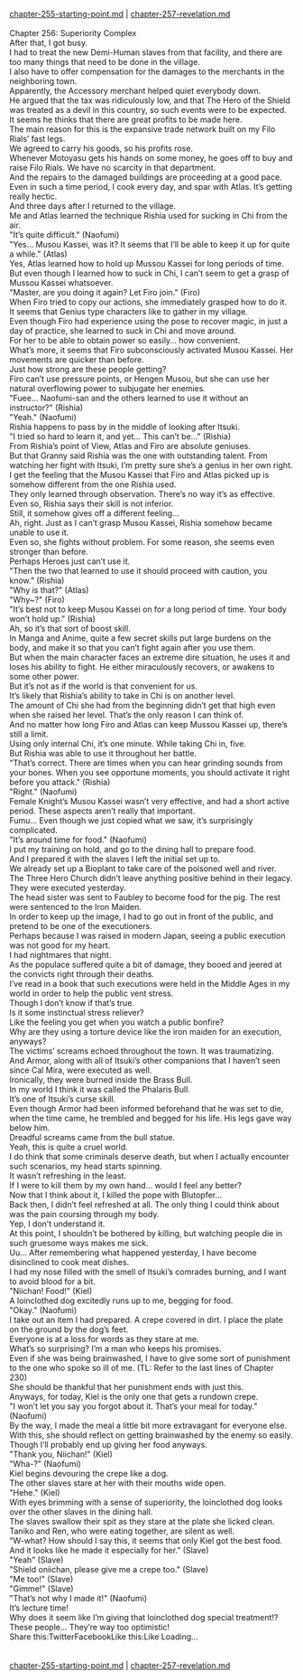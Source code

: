 [chapter-255-starting-point.md](./chapter-255-starting-point.md) | [chapter-257-revelation.md](./chapter-257-revelation.md) <br/>
<br/>
Chapter 256: Superiority Complex<br/>
After that, I got busy.<br/>
I had to treat the new Demi-Human slaves from that facility, and there are too many things that need to be done in the village.<br/>
I also have to offer compensation for the damages to the merchants in the neighboring town.<br/>
Apparently, the Accessory merchant helped quiet everybody down.<br/>
He argued that the tax was ridiculously low, and that The Hero of the Shield was treated as a devil in this country, so such events were to be expected.<br/>
It seems he thinks that there are great profits to be made here.<br/>
The main reason for this is the expansive trade network built on my Filo Rials’ fast legs.<br/>
We agreed to carry his goods, so his profits rose.<br/>
Whenever Motoyasu gets his hands on some money, he goes off to buy and raise Filo Rials. We have no scarcity in that department.<br/>
And the repairs to the damaged buildings are proceeding at a good pace.<br/>
Even in such a time period, I cook every day, and spar with Atlas. It’s getting really hectic.<br/>
And three days after I returned to the village.<br/>
Me and Atlas learned the technique Rishia used for sucking in Chi from the air.<br/>
"It’s quite difficult." (Naofumi)<br/>
"Yes… Musou Kassei, was it? It seems that I’ll be able to keep it up for quite a while." (Atlas)<br/>
Yes, Atlas learned how to hold up Mussou Kassei for long periods of time.<br/>
But even though I learned how to suck in Chi, I can’t seem to get a grasp of Mussou Kassei whatsoever.<br/>
"Master, are you doing it again? Let Firo join." (Firo)<br/>
When Firo tried to copy our actions, she immediately grasped how to do it.<br/>
It seems that Genius type characters like to gather in my village.<br/>
Even though Firo had experience using the pose to recover magic, in just a day of practice, she learned to suck in Chi and move around.<br/>
For her to be able to obtain power so easily… how convenient.<br/>
What’s more, it seems that Firo subconsciously activated Musou Kassei. Her movements are quicker than before.<br/>
Just how strong are these people getting?<br/>
Firo can’t use pressure points, or Hengen Musou, but she can use her natural overflowing power to subjugate her enemies.<br/>
"Fuee… Naofumi-san and the others learned to use it without an instructor?" (Rishia)<br/>
"Yeah." (Naofumi)<br/>
Rishia happens to pass by in the middle of looking after Itsuki.<br/>
"I tried so hard to learn it, and yet… This can’t be…" (Rishia)<br/>
From Rishia’s point of View, Atlas and Firo are absolute geniuses.<br/>
But that Granny said Rishia was the one with outstanding talent. From watching her fight with Itsuki, I’m pretty sure she’s a genius in her own right.<br/>
I get the feeling that the Musou Kassei that Firo and Atlas picked up is somehow different from the one Rishia used.<br/>
They only learned through observation. There’s no way it’s as effective.<br/>
Even so, Rishia says their skill is not inferior.<br/>
Still, it somehow gives off a different feeling…<br/>
Ah, right. Just as I can’t grasp Musou Kassei, Rishia somehow became unable to use it.<br/>
Even so, she fights without problem. For some reason, she seems even stronger than before.<br/>
Perhaps Heroes just can’t use it.<br/>
"Then the two that learned to use it should proceed with caution, you know." (Rishia)<br/>
"Why is that?" (Atlas)<br/>
"Why~?" (Firo)<br/>
"It’s best not to keep Musou Kassei on for a long period of time. Your body won’t hold up." (Rishia)<br/>
Ah, so it’s that sort of boost skill.<br/>
In Manga and Anime, quite a few secret skills put large burdens on the body, and make it so that you can’t fight again after you use them.<br/>
But when the main character faces an extreme dire situation, he uses it and loses his ability to fight. He either miraculously recovers, or awakens to some other power.<br/>
But it’s not as if the world is that convenient for us.<br/>
It’s likely that Rishia’s ability to take in Chi is on another level.<br/>
The amount of Chi she had from the beginning didn’t get that high even when she raised her level. That’s the only reason I can think of.<br/>
And no matter how long Firo and Atlas can keep Mussou Kassei up, there’s still a limit.<br/>
Using only internal Chi, it’s one minute. While taking Chi in, five.<br/>
But Rishia was able to use it throughout her battle.<br/>
"That’s correct. There are times when you can hear grinding sounds from your bones. When you see opportune moments, you should activate it right before you attack." (Rishia)<br/>
"Right." (Naofumi)<br/>
Female Knight’s Musou Kassei wasn’t very effective, and had a short active period. These aspects aren’t really that important.<br/>
Fumu… Even though we just copied what we saw, it’s surprisingly complicated.<br/>
"It’s around time for food." (Naofumi)<br/>
I put my training on hold, and go to the dining hall to prepare food.<br/>
And I prepared it with the slaves I left the initial set up to.<br/>
We already set up a Bioplant to take care of the poisoned well and river.<br/>
The Three Hero Church didn’t leave anything positive behind in their legacy.<br/>
They were executed yesterday.<br/>
The head sister was sent to Faubley to become food for the pig. The rest were sentenced to the Iron Maiden.<br/>
In order to keep up the image, I had to go out in front of the public, and pretend to be one of the executioners.<br/>
Perhaps because I was raised in modern Japan, seeing a public execution was not good for my heart.<br/>
I had nightmares that night.<br/>
As the populace suffered quite a bit of damage, they booed and jeered at the convicts right through their deaths.<br/>
I’ve read in a book that such executions were held in the Middle Ages in my world in order to help the public vent stress.<br/>
Though I don’t know if that’s true.<br/>
Is it some instinctual stress reliever?<br/>
Like the feeling you get when you watch a public bonfire?<br/>
Why are they using a torture device like the iron maiden for an execution, anyways?<br/>
The victims’ screams echoed throughout the town. It was traumatizing.<br/>
And Armor, along with all of Itsuki’s other companions that I haven’t seen since Cal Mira, were executed as well.<br/>
Ironically, they were burned inside the Brass Bull.<br/>
In my world I think it was called the Phalaris Bull.<br/>
It’s one of Itsuki’s curse skill.<br/>
Even though Armor had been informed beforehand that he was set to die, when the time came, he trembled and begged for his life. His legs gave way below him.<br/>
Dreadful screams came from the bull statue.<br/>
Yeah, this is quite a cruel world.<br/>
I do think that some criminals deserve death, but when I actually encounter such scenarios, my head starts spinning.<br/>
It wasn’t refreshing in the least.<br/>
If I were to kill them by my own hand… would I feel any better?<br/>
Now that I think about it, I killed the pope with Blutopfer…<br/>
Back then, I didn’t feel refreshed at all. The only thing I could think about was the pain coursing through my body.<br/>
Yep, I don’t understand it.<br/>
At this point, I shouldn’t be bothered by killing, but watching people die in such gruesome ways makes me sick.<br/>
Uu… After remembering what happened yesterday, I have become disinclined to cook meat dishes.<br/>
I had my nose filled with the smell of Itsuki’s comrades burning, and I want to avoid blood for a bit.<br/>
"Niichan! Food!" (Kiel)<br/>
A loinclothed dog excitedly runs up to me, begging for food.<br/>
"Okay." (Naofumi)<br/>
I take out an item I had prepared. A crepe covered in dirt. I place the plate on the ground by the dog’s feet.<br/>
Everyone is at a loss for words as they stare at me.<br/>
What’s so surprising? I’m a man who keeps his promises.<br/>
Even if she was being brainwashed, I have to give some sort of punishment to the one who spoke so ill of me. (TL: Refer to the last lines of Chapter 230)<br/>
She should be thankful that her punishment ends with just this.<br/>
Anyways, for today, Kiel is the only one that gets a rundown crepe.<br/>
"I won’t let you say you forgot about it. That’s your meal for today." (Naofumi)<br/>
By the way, I made the meal a little bit more extravagant for everyone else.<br/>
With this, she should reflect on getting brainwashed by the enemy so easily.<br/>
Though I’ll probably end up giving her food anyways.<br/>
"Thank you, Niichan!" (Kiel)<br/>
"Wha-?" (Naofumi)<br/>
Kiel begins devouring the crepe like a dog.<br/>
The other slaves stare at her with their mouths wide open.<br/>
"Hehe." (Kiel)<br/>
With eyes brimming with a sense of superiority, the loinclothed dog looks over the other slaves in the dining hall.<br/>
The slaves swallow their spit as they stare at the plate she licked clean.<br/>
Taniko and Ren, who were eating together, are silent as well.<br/>
"W-what? How should I say this, it seems that only Kiel got the best food. And it looks like he made it especially for her." (Slave)<br/>
"Yeah" (Slave)<br/>
"Shield oniichan, please give me a crepe too." (Slave)<br/>
"Me too!" (Slave)<br/>
"Gimme!" (Slave)<br/>
"That’s not why I made it!" (Naofumi)<br/>
It’s lecture time!<br/>
Why does it seem like I’m giving that loinclothed dog special treatment!?<br/>
These people… They’re way too optimistic!<br/>
Share this:TwitterFacebookLike this:Like Loading... <br/>
<br/>
<br/>
[chapter-255-starting-point.md](./chapter-255-starting-point.md) | [chapter-257-revelation.md](./chapter-257-revelation.md) <br/>

